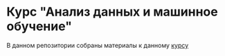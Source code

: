 # Курс "Анализ данных и машинное обучение"

В данном репозитории собраны материалы к данному [курсу](https://stepik.org/course/102480/syllabus)
